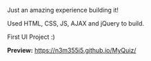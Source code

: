Just an amazing experience building it!

Used HTML, CSS, JS, AJAX and jQuery to build.

First UI Project :)

**Preview:** https://n3m355i5.github.io/MyQuiz/
